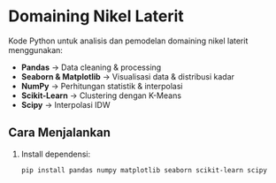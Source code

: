 # Domaining Nikel Laterit

Kode Python untuk analisis dan pemodelan domaining nikel laterit menggunakan:
- **Pandas** → Data cleaning & processing
- **Seaborn & Matplotlib** → Visualisasi data & distribusi kadar
- **NumPy** → Perhitungan statistik & interpolasi
- **Scikit-Learn** → Clustering dengan K-Means
- **Scipy** → Interpolasi IDW

## Cara Menjalankan
1. Install dependensi:
   ```sh
   pip install pandas numpy matplotlib seaborn scikit-learn scipy

